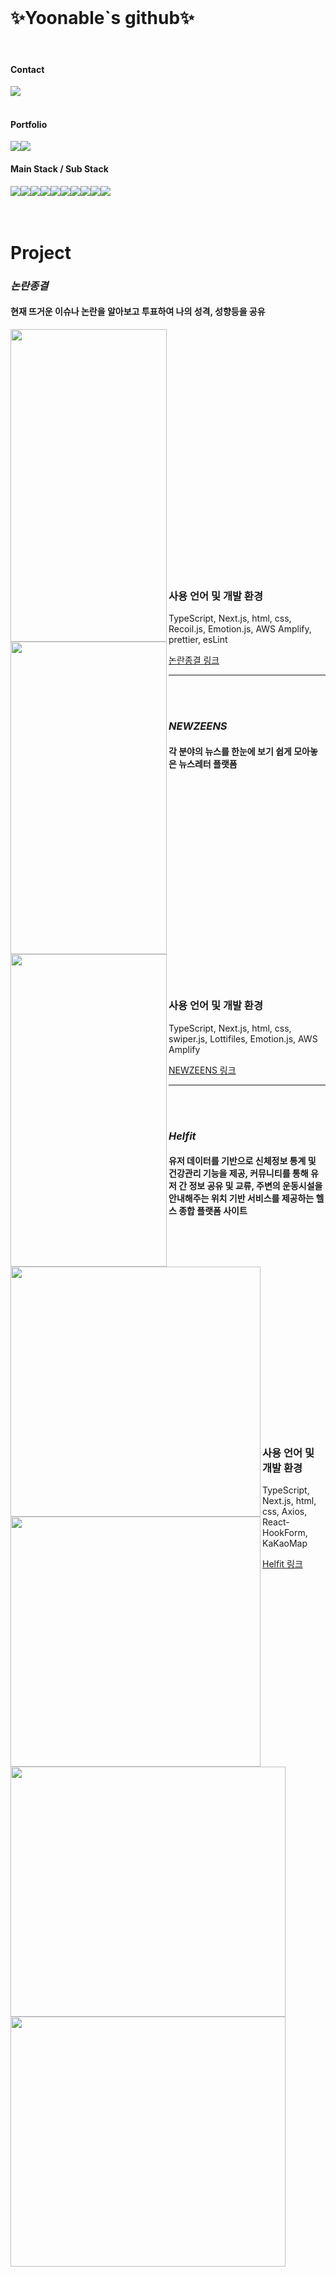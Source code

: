 <!--  <img align="right" src="https://github.com/Yoonable/Yoonable/assets/94905388/5146d825-d7c5-47cf-bc55-bce60b2e3a98" width="250" />  -->
 <br>
<h1>✨Yoonable`s github✨</h1>
<br>

#### Contact
<div style="display:flex; flex-direction:row;">
    <a href="mailto:yyw241@gmail.com">
        <img src="https://img.shields.io/badge/Gmail-EA4335?style=for-the-badge&logo=Gmail&logoColor=white"> 
    </a>
</div><br>

#### Portfolio
<div style="display:flex; flex-direction:row;">
  <a href="https://humane-fernleaf-62e.notion.site/YOUNGWON-S-STORY-251af25c6b6a4325b12c82ae97c10eb6?pvs=4">
   <img src="https://img.shields.io/badge/Notion-pink?style=for-the-badge&logo=Notion&logoColor=black"/>
  </a>
  <a href="https://velog.io/@yoonable">
   <img src="https://img.shields.io/badge/Velog-green?style=for-the-badge&logo=Velog&logoColor=white"/>
  </a>
</div>

#### Main Stack / Sub Stack
<div style="display:flex; flex-direction:row;">
    <img src="https://img.shields.io/badge/JavaScript-F7DF1E?style=for-the-badge&logo=javascript&logoColor=black"> 
    <img src="https://img.shields.io/badge/TypeScript-3178C6?style=for-the-badge&logo=typescript&logoColor=black"> 
    <img src="https://img.shields.io/badge/React-61DAFB?style=for-the-badge&logo=createreactapp&logoColor=white"> 
    <img src="https://img.shields.io/badge/Next.js-4479A1?style=for-the-badge&logo=nextdotjs&logoColor=white"> 
    <br>
    <img src="https://img.shields.io/badge/Amazon AWS-232F3E?style=for-the-badge&logo=amazon aws&logoColor=white"> 
    <img src="https://img.shields.io/badge/Amazon S3-1572B6?style=for-the-badge&logo=amazons3&logoColor=black"> 
    <br>
    <img src="https://img.shields.io/badge/html5-E34F26?style=flat-square&logo=html5&logoColor=white"> 
    <img src="https://img.shields.io/badge/css-1572B6?style=flat-square&logo=css3&logoColor=white"> 
    <img src="https://img.shields.io/badge/Styled components-DB7093?style=flat-square&logo=styledcomponents&logoColor=white"> 
    <img src="https://img.shields.io/badge/Figma-F24E1E?style=flat-square&logo=figma&logoColor=white">
    <br>
</div>
<br><br>

 # Project

 ### *논란종결*

 #### 현재 뜨거운 이슈나 논란을 알아보고 투표하여 나의 성격, 성향등을 공유

<div>
  <img
    src="https://github.com/Yoonable/Yoonable/assets/94905388/26df614e-3002-4e16-9b8e-b75f7dcb8fae"
    align="left"
    width="250"
    height="500"
  />
  <img
    src="https://github.com/Yoonable/Yoonable/assets/94905388/2530875b-22ea-411a-bb0a-5034b2619b8c"
    align="left"
    width="250"
    height="500"
  />
  <img
    src="https://github.com/Yoonable/Yoonable/assets/94905388/0452d32c-da33-4819-ae53-59be169d8a12"
    align="left"
    width="250"
    height="500"
  />
</div>
<br><br><br><br><br><br><br><br><br><br><br><br><br><br><br><br><br><br><br><br><br><br><br>

### 사용 언어 및 개발 환경
TypeScript, Next.js, html, css, Recoil.js, Emotion.js, AWS Amplify, prettier, esLint

[논란종결 링크](https://dev.d35wkob4ew9ba1.amplifyapp.com/)

--------------------------------------
<br><br>

 ### *NEWZEENS*


 #### 각 분야의 뉴스를 한눈에 보기 쉽게 모아놓은 뉴스레터 플랫폼
<div>
  <img
    src="https://github.com/Yoonable/Yoonable/assets/94905388/ca6edc25-f62f-4f55-a080-fbe71855cbb3"
    align="left"
    width="400"
    height="400"
  />
  <img
    src="https://github.com/Yoonable/Yoonable/assets/94905388/a7253eff-50a5-4fee-b580-38e35d18e470"
    align="left"
    width="400"
    height="400"
  />
</div>
<br><br><br><br><br><br><br><br><br><br><br><br><br><br><br><br><br><br><br>

 ### 사용 언어 및 개발 환경
TypeScript, Next.js, html, css, swiper.js, Lottifiles, Emotion.js, AWS Amplify

[NEWZEENS 링크](https://main.dlt2zzdxat765.amplifyapp.com)

--------------------------------------
<br><br>

 ### *Helfit*


 #### 유저 데이터를 기반으로 신체정보 통계 및 건강관리 기능을 제공, 커뮤니티를 통해 유저 간 정보 공유 및 교류, 주변의 운동시설을 안내해주는 위치 기반 서비스를 제공하는 헬스 종합 플랫폼 사이트
<div>




  <img
    src="https://github.com/Yoonable/Yoonable/assets/94905388/c113e6a0-278c-488b-a5a0-b904f3ff2a1e"
    align="left"
    width="440"
    height="400"
  />
  <img
    src="https://github.com/Yoonable/Yoonable/assets/94905388/39f234ee-665d-47dd-a598-311d185da684"
    align="left"
    width="440"
    height="400"
  />
</div>
<br><br><br><br><br><br><br><br><br><br><br><br><br><br><br><br><br><br><br>

 ### 사용 언어 및 개발 환경
TypeScript, Next.js, html, css, Axios, React-HookForm, KaKaoMap

[Helfit 링크](https://www.helfit.life/)
